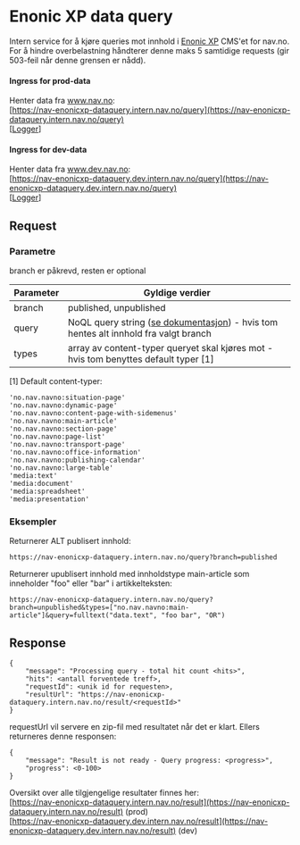 # Enonic XP data query

Intern service for å kjøre queries mot innhold i [Enonic XP](https://github.com/navikt/nav-enonicxp) CMS'et for nav.no. For å hindre overbelastning håndterer denne maks 5 samtidige requests (gir 503-feil når denne grensen er nådd).

#### Ingress for prod-data
Henter data fra www.nav.no:  
[https://nav-enonicxp-dataquery.intern.nav.no/query](https://nav-enonicxp-dataquery.intern.nav.no/query)  
[[Logger](https://logs.adeo.no/goto/32b96e48bef962beda8465a62bc5b8bc)]

#### Ingress for dev-data
Henter data fra www.dev.nav.no:  
[https://nav-enonicxp-dataquery.dev.intern.nav.no/query](https://nav-enonicxp-dataquery.dev.intern.nav.no/query)  
[[Logger](https://logs.adeo.no/goto/7fe57e567121032648513ec3ea6ad585)]

## Request

### Parametre

branch er påkrevd, resten er optional

| Parameter          | Gyldige verdier
| ------------------ | -----------------------------------------------------
| branch             | published, unpublished
| query              | NoQL query string ([se dokumentasjon](https://developer.enonic.com/docs/xp/stable/storage/noql#query)) - hvis tom hentes alt innhold fra valgt branch
| types              | array av content-typer queryet skal kjøres mot - hvis tom benyttes default typer [1]

[1] Default content-typer:
```
'no.nav.navno:situation-page'
'no.nav.navno:dynamic-page'
'no.nav.navno:content-page-with-sidemenus'
'no.nav.navno:main-article'
'no.nav.navno:section-page'
'no.nav.navno:page-list'
'no.nav.navno:transport-page'
'no.nav.navno:office-information'
'no.nav.navno:publishing-calendar'
'no.nav.navno:large-table'
'media:text'
'media:document'
'media:spreadsheet'
'media:presentation'
```

### Eksempler
Returnerer ALT publisert innhold:
```
https://nav-enonicxp-dataquery.intern.nav.no/query?branch=published
```

Returnerer upublisert innhold med innholdstype main-article som inneholder "foo" eller "bar" i artikkelteksten:
```
https://nav-enonicxp-dataquery.intern.nav.no/query?branch=unpublished&types=["no.nav.navno:main-article"]&query=fulltext("data.text", "foo bar", "OR")
```

## Response

```
{
    "message": "Processing query - total hit count <hits>",
    "hits": <antall forventede treff>,
    "requestId": <unik id for requesten>,
    "resultUrl": "https://nav-enonicxp-dataquery.intern.nav.no/result/<requestId>"
}
```

requestUrl vil servere en zip-fil med resultatet når det er klart. Ellers returneres denne responsen:

```
{
    "message": "Result is not ready - Query progress: <progress>",
    "progress": <0-100>
}
```

Oversikt over alle tilgjengelige resultater finnes her:\
[https://nav-enonicxp-dataquery.intern.nav.no/result](https://nav-enonicxp-dataquery.intern.nav.no/result) (prod)\
[https://nav-enonicxp-dataquery.dev.intern.nav.no/result](https://nav-enonicxp-dataquery.dev.intern.nav.no/result) (dev)
